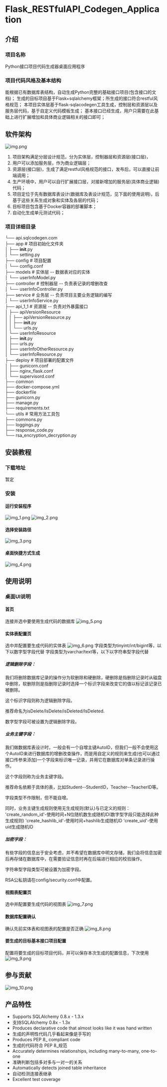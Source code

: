 # Flask_RESTfulAPI_Codegen_Application

## 介绍
### 项目名称
Python接口项目代码生成器桌面应用程序
### 项目代码风格及基本结构
能根据已有数据库表结构，自动生成Python完整的基础接口项目(包含接口的文档)；
生成的目标项目基于Flask+sqlalchemy框架；所生成的接口符合restful风格规范；
本项目实体层基于flask-sqlacodegen工具生成，控制层和资源层以及服务层代码，基于自定义代码模板生成；
基本接口已经生成，用户只需要在此基础上进行扩展增加和具体商业逻辑相关的接口即可；

## 软件架构
![img.png](img.png)
1. 项目架构满足分层设计规范，分为实体层，控制器层和资源层(接口层)，
2. 用户可以添加服务层，作为商业逻辑层；
3. 资源层(接口层)，生成了满足restful风格规范的接口，发布后，可以直接让前端调用；
4. 生产环境中，用户可以自行扩展接口层，对接新增加的服务层(具体商业逻辑)代码；
5. 项目定位于先有数据库表设计(数据库及表设计规范，见下面的使用说明)，后基于这些关系生成对象和实体及各层的代码；
6. 目标项目包含基于Docker容器的部署脚本；
7. 自动化生成单元测试代码；
### 项目详细目录
└── api.sqlcodegen.com  
    ├── app  # 项目初始化文件夹  
    │   ├── __init__.py  
    │   └── setting.py  
    ├── config  # 项目配置  
    │   └── config.conf  
    ├── models # 实体层 -- 数据表对应的实体  
    │   └── userInfoModel.py  
    ├── controller  # 控制器层 -- 负责表记录的增删改查  
    │   └── userInfoController.py  
    ├── service  # 业务层 -- 负责项目主要业务逻辑的编写  
    │   └── userInfoService.py  
    ├── api_1_1  # 资源层 -- 负责对外暴露接口  
    │   ├── apiVersionResource  
    │   │   ├── apiVersionResource.py  
    │   │   ├── __init__.py  
    │   │   └── urls.py  
    │   └── userInfoResource  
    │       ├── __init__.py  
    │       ├── urls.py  
    │       ├── userInfoOtherResource.py  
    │       └── userInfoResource.py   
    ├── deploy  # 项目部署的配置文件  
    │   ├── gunicorn.conf  
    │   ├── nginx_flask.conf  
    │   └── supervisord.conf  
    ├── common  
    ├── docker-compose.yml  
    ├── dockerfile  
    ├── gunicorn.py  
    ├── manage.py  
    ├── requirements.txt  
    └── utils  # 常用方法工具包  
        ├── commons.py  
        ├── loggings.py  
        ├── response_code.py  
        └── rsa_encryption_decryption.py  
## 安装教程

### 下载地址
暂定
### 安装
#### 运行安装程序
![img_1.png](img_1.png)
![img_2.png](img_2.png)

#### 选择安装路径
![img_3.png](img_3.png)
#### 桌面快捷方式生成
![img_4.png](img_4.png)

## 使用说明

### 桌面UI说明
#### 首页
连接并选中要使用生成代码的数据库
![img_5.png](img_5.png)
#### 实体表配置页
选中并配置要生成代码的实体表
![img_6.png](img_6.png)
字段类型为tinyint/int/bigint等，以下以数字型字段代替
字段类型为varchar/text等，以下以字符串型字段代替

##### 逻辑删除字段：

我们将删除数据库记录的操作分为软删除和硬删除，硬删除是指删除记录时从磁盘中删除，软删除则是指删除记录时选择一个标识字段来改变它的值以标记该记录已被删除。

这个标识字段则称为逻辑删除字段。

推荐命名为isDelete/IsDelete/isDeleted/IsDeleted.

数字型字段可被设置为逻辑删除字段。

##### 业务主键字段：

我们做数据库表设计时，一般会有一个自增主键AutoID，但我们一般不会使用这个AutoID来进行数据库的增删改查操作，而是用自定义的规则来生成(也可以通过接口传参来添加)一个字段来标识唯一记录，并用它在数据库对单条记录进行操作。

这个字段则称为业务主键字段。

推荐命名依赖于具体的表，比如Student--StudentID，Teacher--TeacherID等。

字段类型不作限制，但不能自增。

同时，业务主键生成规则使用无生成规则(默认)与已定义的规则：
'create_random_id'-使用时间+N位随机数生成随机ID(数字型字段只能选择此种生成规则)
'create_hashlib_id'-使用时间+hashlib生成随机ID
'create_uid'-使用uid生成随机ID

##### 加密字段：

有些字段的信息出于安全考虑，并不希望在数据库中明文存储，我们会将信息加密后再存储在数据库中，在需要验证信息时再在后端进行相应的校验操作。

字符串型字段类型可被设置为加密字段。

RSA公私钥请在config/security.conf中配置。
#### 视图表配置页
选中并配置要生成代码的视图表
![img_7.png](img_7.png)
#### 数据库配置确认
确认先前实体表和视图表的配置是否正确
![img_8.png](img_8.png)
#### 要生成的目标基本接口项目配置
配置将要生成的目标项目代码，并可以保存本次生成的配置信息，下次使用
![img_9.png](img_9.png)

## 参与贡献

![img_10.png](img_10.png)


## 产品特性

+ Supports SQLAlchemy 0.8.x - 1.3.x
+ 支持SQLAlchemy 0.8x - 1.3x
+ Produces declarative code that almost looks like it was hand written
+ 生成的声明性代码几乎看起来像是手写的
+ Produces PEP 8_ compliant code
+ 生成的代码符合 PEP 8_规范
+ Accurately determines relationships, including many-to-many, one-to-one
+ 准确判断包括多对多与一对一的关系
+ Automatically detects joined table inheritance
+ 自动检测连接表继承
+ Excellent test coverage
